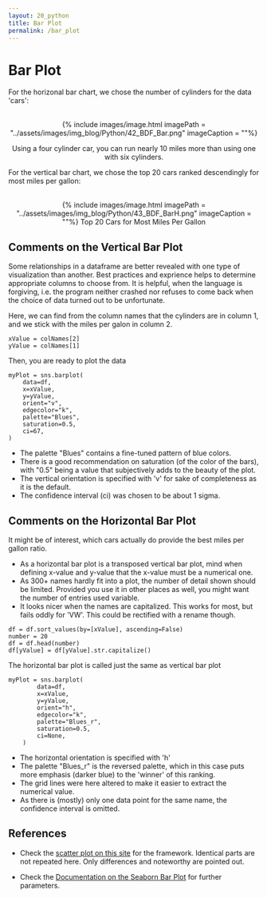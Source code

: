 ```yaml
---
layout: 20_python
title: Bar Plot
permalink: /bar_plot
---
```


# Bar Plot


For the horizonal bar chart, we chose the number of cylinders for the data 'cars':
<br><br>
<center>

{% include images/image.html imagePath = "../assets/images/img_blog/Python/42_BDF_Bar.png" imageCaption =  ""%}

Using a four cylinder car, you can run nearly 10 miles more than using one with six cylinders.

</center>

For the vertical bar chart, we chose the top 20 cars ranked descendingly for most miles per gallon:
<br><br>
<center>

{% include images/image.html imagePath = "../assets/images/img_blog/Python/43_BDF_BarH.png" imageCaption =  ""%}
Top 20 Cars for Most Miles Per Gallon
</center>

## Comments on the Vertical Bar Plot

Some relationships in a dataframe are better revealed with one type of visualization than another.
Best practices and exprience helps to determine appropriate columns to choose from. It is helpful, when the language is forgiving, i.e. the program neither crashed nor refuses to come back when the choice of data turned out to be unfortunate. 

Here, we can find from the column names that the cylinders are in column 1, and we stick with the miles per galon in column 2. 

>
    xValue = colNames[2]
    yValue = colNames[1]

Then, you are ready to plot the data

>
    myPlot = sns.barplot(
        data=df,
        x=xValue, 
        y=yValue,         
        orient="v", 
        edgecolor="k",
        palette="Blues",
        saturation=0.5,
        ci=67,
    )

- The palette "Blues" contains a fine-tuned pattern of blue colors.
- There is a good recommendation on saturation (of the color of the bars), with "0.5" being a value that subjectively adds to the beauty of the plot.
- The vertical orientation is specified with 'v' for sake of completeness as it is the default.
- The confidence interval (ci) was chosen to be about 1 sigma.

    
## Comments on the Horizontal Bar Plot


It might be of interest, which cars actually do provide the best miles per gallon ratio.

- As a horizontal bar plot is a transposed vertical bar plot, mind when defining x-value and y-value that the x-value must be a numerical one.
- As 300+ names hardly fit into a plot, the number of detail shown should be limited. Provided you use it in other places as well, you might want the number of entries used variable.
- It looks nicer when the names are capitalized. This works for most, but fails oddly for 'VW'. This could be rectified with a rename though. 

>
    df = df.sort_values(by=[xValue], ascending=False)
    number = 20
    df = df.head(number)
    df[yValue] = df[yValue].str.capitalize()

The horizontal bar plot is called just the same as vertical bar plot

>
    myPlot = sns.barplot(
            data=df,
            x=xValue, 
            y=yValue,         
            orient="h",
            edgecolor="k",
            palette="Blues_r",
            saturation=0.5,
            ci=None,
        )


- The horizontal orientation is specified with 'h'
- The palette "Blues_r" is the reversed palette, which in this case puts more emphasis (darker blue) to the 'winner' of this ranking.
- The grid lines were here altered to make it easier to extract the numerical value.
- As there is (mostly) only one data point for the same name, the confidence interval is omitted.


## References 

- Check the [scatter plot on this site](scatter_plot) for the framework. Identical parts are not repeated here. Only differences and noteworthy are pointed out.

- Check the [Documentation on the Seaborn Bar Plot](https://seaborn.pydata.org/generated/seaborn.barplot.html) for further parameters.